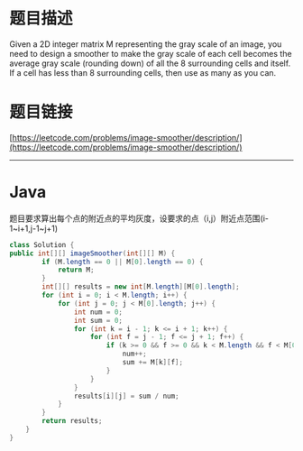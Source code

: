 # 题目描述

Given a 2D integer matrix M representing the gray scale of an image, you need to design a smoother to make the gray scale of each cell becomes the average gray scale \(rounding down\) of all the 8 surrounding cells and itself. If a cell has less than 8 surrounding cells, then use as many as you can.

# 题目链接

[https://leetcode.com/problems/image-smoother/description/](https://leetcode.com/problems/image-smoother/description/)

---

# Java

题目要求算出每个点的附近点的平均灰度，设要求的点（i,j）附近点范围\(i-1~i+1,j-1~j+1\)

```java
class Solution {
public int[][] imageSmoother(int[][] M) {
        if (M.length == 0 || M[0].length == 0) {
            return M;
        }
        int[][] results = new int[M.length][M[0].length];
        for (int i = 0; i < M.length; i++) {
            for (int j = 0; j < M[0].length; j++) {
                int num = 0;
                int sum = 0;
                for (int k = i - 1; k <= i + 1; k++) {
                    for (int f = j - 1; f <= j + 1; f++) {
                        if (k >= 0 && f >= 0 && k < M.length && f < M[0].length) {
                            num++;
                            sum += M[k][f];
                        }
                    }
                }
                results[i][j] = sum / num;
            }
        }
        return results;
    }
}
```



